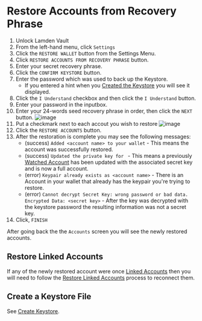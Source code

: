 
# Restore Accounts from Recovery Phrase


1. Unlock Lamden Vault
2. From the left-hand menu, click `Settings`
3. Click the `RESTORE WALLET` button from the Settings Menu.
4. Click `RESTORE ACCOUNTS FROM RECOVERY PHRASE` button.
5. Enter your secret recovery phrase.
6. Click the `CONFIRM KEYSTORE` button.
7. Enter the password which was used to back up the Keystore.
    - If you entered a hint when you <u>[Created the Keystore](/docs/wallet/restore_keystore)</u> you will see it displayed.
8. Click the `I Understand` checkbox and then click the `I Understand` button.
9. Enter your password in the inputbox.
10. Enter your 24-words seed recovery phrase in order, then click the `NEXT` button.
    ![image](/img/wallet/restore_enter_mem.png)
8. Put a checkmark next to each accout you wish to restore
    ![image](/img/wallet/firstrun_add_wallet.png)
9.  Click the `RESTORE ACCOUNTS` button.
10. After the restoration is complete you may see the following messages:
    - (success) `Added <account name> to your wallet` - This means the account was successfully restored.
    - (success) `Updated the private key for ` - This means a previously <u>[Watched Account](/docs/wallet/accounts_creation#track-account)</u> has been updated with the associated secret key and is now a full account.
    - (error) `Keypair already exists as <account name>` - There is an Account in your wallet that already has the keypair you're trying to restore.
    - (error) `Cannot decrypt Secret Key: wrong password or bad data. Encrypted Data: <secret key>` - After the key was decrypted with the keystore password the resulting information was not a secret key.
11. Click, `FINISH`
    
After going back the the `Accounts` screen you will see the newly restored accounts.

## Restore Linked Accounts
If any of the newly restored account were once <u>[Linked Accounts](/docs/wallet/accounts_linked_overview)</u> then you will need to follow the <u>[Restore Linked Accounts](/docs/wallet/restore_linked_account)</u> process to reconnect them.

## Create a Keystore File
See <u>[Create Keystore](/docs/wallet/backup_keystore)</u>.
